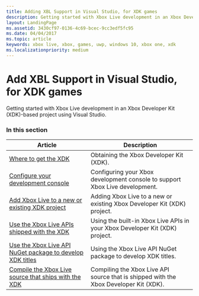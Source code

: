 ```yaml
---
title: Adding XBL Support in Visual Studio, for XDK games
description: Getting started with Xbox Live development in an Xbox Developer Kit (XDK)-based project using Visual Studio.
layout: LandingPage
ms.assetid: 3430cf97-0136-4c69-bcec-9cc3edf5fc95
ms.date: 04/04/2017
ms.topic: article
keywords: xbox live, xbox, games, uwp, windows 10, xbox one, xdk
ms.localizationpriority: medium
---
```


# Add XBL Support in Visual Studio, for XDK games

Getting started with Xbox Live development in an Xbox Developer Kit (XDK)-based project using Visual Studio.


### In this section

| Article | Description |
|---------|-------------|
| [Where to get the XDK](where-to-get-xdk.md) | Obtaining the Xbox Developer Kit (XDK). |
| [Configure your development console](configure-your-development-console.md) | Configuring your Xbox development console to support Xbox Live development. |
| [Add Xbox Live to a new or existing XDK project](add-xbox-live-to-an-xdk-project.md) | Adding Xbox Live to a new or existing Xbox Developer Kit (XDK) project. |
| [Use the Xbox Live APIs shipped with the XDK](using-xbox-live-apis-built-into-the-xdk.md) | Using the built-in Xbox Live APIs in your Xbox Developer Kit (XDK) project. |
| [Use the Xbox Live API NuGet package to develop XDK titles](use-xbox-live-nuget-with-xdk.md) | Using the Xbox Live API NuGet package to develop XDK titles. |
| [Compile the Xbox Live source that ships with the XDK](compile-the-xdk-xbox-live-api-source.md) | Compiling the Xbox Live API source that is shipped with the Xbox Developer Kit (XDK). |

